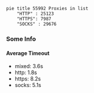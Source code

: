 
```mermaid
pie title 55992 Proxies in list
    "HTTP" : 25123
    "HTTPS": 7987
    "SOCKS" : 29676
```

### Some Info
#### Average Timeout

- mixed: 3.6s
- http: 1.8s
- https: 8.2s
- socks: 5.1s